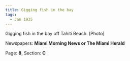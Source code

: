 ```yaml
---  
title: Gigging fish in the bay  
tags:  
  - Jan 1935  
---  
```

  
Gigging fish in the bay off Tahiti Beach. [Photo]  
  
Newspapers: **Miami Morning News or The Miami Herald**  
  
Page: **8**, Section: **C** 
